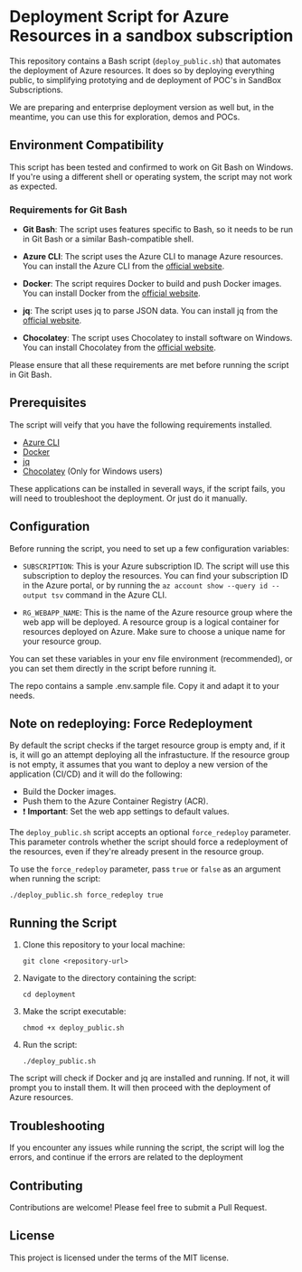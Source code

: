 # Deployment Script for Azure Resources in a sandbox subscription

This repository contains a Bash script (`deploy_public.sh`) that automates the deployment of Azure resources. It does so by deploying everything public, to simplifying prototying and de deployment of POC's in SandBox Subscriptions. 

We are preparing and enterprise deployment version as well but, in the meantime, you can use this for exploration, demos and POCs.

## Environment Compatibility

This script has been tested and confirmed to work on Git Bash on Windows. If you're using a different shell or operating system, the script may not work as expected.

### Requirements for Git Bash

- **Git Bash**: The script uses features specific to Bash, so it needs to be run in Git Bash or a similar Bash-compatible shell.

- **Azure CLI**: The script uses the Azure CLI to manage Azure resources. You can install the Azure CLI from the [official website](https://docs.microsoft.com/cli/azure/install-azure-cli).

- **Docker**: The script requires Docker to build and push Docker images. You can install Docker from the [official website](https://docs.docker.com/get-docker/).

- **jq**: The script uses jq to parse JSON data. You can install jq from the [official website](https://stedolan.github.io/jq/download/).

- **Chocolatey**: The script uses Chocolatey to install software on Windows. You can install Chocolatey from the [official website](https://chocolatey.org/install).

Please ensure that all these requirements are met before running the script in Git Bash.

## Prerequisites


The script will veify that you have the following requirements installed. 
- [Azure CLI](https://docs.microsoft.com/cli/azure/install-azure-cli)
- [Docker](https://docs.docker.com/get-docker/)
- [jq](https://stedolan.github.io/jq/download/)
- [Chocolatey](https://chocolatey.org/install) (Only for Windows users)

These applications can be installed in severall ways, if the script fails, you will need to troubleshoot the deployment. Or just do it manually.


## Configuration

Before running the script, you need to set up a few configuration variables:

- `SUBSCRIPTION`: This is your Azure subscription ID. The script will use this subscription to deploy the resources. You can find your subscription ID in the Azure portal, or by running the `az account show --query id --output tsv` command in the Azure CLI.

- `RG_WEBAPP_NAME`: This is the name of the Azure resource group where the web app will be deployed. A resource group is a logical container for resources deployed on Azure. Make sure to choose a unique name for your resource group.

You can set these variables in your env file environment (recommended), or you can set them directly in the script before running it.

The repo contains a sample .env.sample file. Copy it and adapt it to your needs.

## Note on redeploying: Force Redeployment

By default the script checks if the target resource group is empty and, if it is, it will go an attempt deploying all the infrastucture. If the resource group is not empty, it assumes that you want to deploy a new version of the application (CI/CD) and it will do the following: 
- Build the Docker images.
- Push them to the Azure Container Registry (ACR).
- :exclamation: **Important**: Set the web app settings to default values.

The `deploy_public.sh` script accepts an optional `force_redeploy` parameter. This parameter controls whether the script should force a redeployment of the resources, even if they're already present in the resource group. 

To use the `force_redeploy` parameter, pass `true` or `false` as an argument when running the script:

```shellscript
./deploy_public.sh force_redeploy true
```

## Running the Script

1. Clone this repository to your local machine:

    ```shellscript
    git clone <repository-url>
    ```

2. Navigate to the directory containing the script:

    ```shellscript
    cd deployment
    ```

3. Make the script executable:

    ```shellscript
    chmod +x deploy_public.sh
    ```

4. Run the script:

    ```shellscript
    ./deploy_public.sh
    ```

The script will check if Docker and jq are installed and running. If not, it will prompt you to install them. It will then proceed with the deployment of Azure resources.

## Troubleshooting

If you encounter any issues while running the script, the script will log the errors, and continue if the errors are related to the deployment 



## Contributing

Contributions are welcome! Please feel free to submit a Pull Request.

## License

This project is licensed under the terms of the MIT license.
